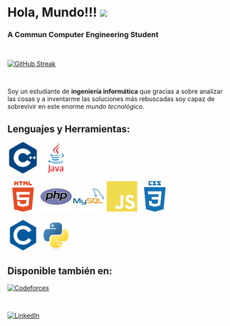 #  Hola, Mundo!!!                                                    <img src="https://raw.githubusercontent.com/aemmadi/aemmadi/master/wave.gif" width="40">

### A Commun Computer Engineering Student

</br>

[![GitHub Streak](https://streak-stats.demolab.com?user=AlexCoffing&theme=onedark-duo&locale=es&date_format=j%20M%5B%20Y%5D&hide_current_streak=true)](https://git.io/streak-stats)

</br>

Soy un estudiante de **ingeniería informática** que gracias a sobre analizar las cosas y a inventarme las soluciones más rebuscadas soy capaz de sobrevivir en este enorme *mundo tecnológico*.

## Lenguajes y Herramientas:

<img src="https://github.com/devicons/devicon/blob/master/icons/cplusplus/cplusplus-plain.svg" width="70">  <img 
src="https://github.com/devicons/devicon/blob/master/icons/java/java-original-wordmark.svg" width="70">

<img src="https://github.com/devicons/devicon/raw/master/icons/html5/html5-plain-wordmark.svg" width="70">  <img 
src="https://github.com/devicons/devicon/blob/master/icons/php/php-original.svg" width="70">  <img 
src="https://github.com/devicons/devicon/blob/master/icons/mysql/mysql-original-wordmark.svg" width="70">  <img 
src="https://github.com/devicons/devicon/blob/master/icons/javascript/javascript-plain.svg" width="70">  <img 
src="https://github.com/devicons/devicon/blob/master/icons/css3/css3-plain-wordmark.svg" width="70">

<img src="https://github.com/devicons/devicon/blob/master/icons/c/c-plain.svg" width="70">  <img 
src="https://github.com/devicons/devicon/blob/master/icons/python/python-original.svg" width="70">

## Disponible también en:

[![Codeforces](https://img.shields.io/badge/Codeforces-Alex_Coffing-445f9d?style=for-the-badge&logo=Codeforces&logoColor=white&labelColor=101010)](https://codeforces.com/profile/Alex_Coffing)

</br>

[![LinkedIn](https://img.shields.io/badge/linkedin-Alex-%230077B5.svg?style=for-the-badge&logo=linkedin&logoColor=white&labelColor=101010)](https://www.linkedin.com/in/alex-de-3sp1n0s4/)

[top-languages-card]: https://github-readme-stats.vercel.app/api/top-langs/?username=AlexCoffing&theme=ayu-mirage

[github-overview-url]: https://github.com/AlexCoffing
